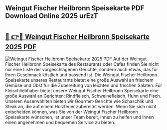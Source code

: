 ## Weingut Fischer Heilbronn Speisekarte PDF Download Online 2025 urEzT

# <h2><a href="http://gcd809.nevu.top/?p=Weingut+Fischer+Heilbronn+Speisekarte">🔗 👉🔴 Weingut Fischer Heilbronn Speisekarte 2025 PDF</a></h2>

[![Weingut Fischer Heilbronn Speisekarte 2025 PDF](https://i.imgur.com/dBaPXMq.png)](http://gcd809.nevu.top/?p=Weingut+Fischer+Heilbronn+Speisekarte)
Auf der Weingut Fischer Heilbronn Speisekarte des Restaurants oder Cafés finden Sie nicht nur eine Liste der vorgeschlagenen Gerichte, sondern auch etwas, das für Ihren Geschmack köstlich und passend ist. Die Weingut Fischer Heilbronn Speisekarte unseres Restaurants bietet eine große Auswahl an frischem Gemüse und Obst für die Zubereitung von leichten und frischen Salaten. Für Fleischliebhaber bietet unsere Weingut Fischer Heilbronn Speisekarte eine große Auswahl an Gerichten: Rindfleisch, Schweinefleisch, Huhn und Fisch. Unseren Auserwählten bieten wir Gourmet-Gerichte wie Schaschlik und Steak an, die auf einem Holzfeuer zubereitet werden. Wenn Sie sich nicht entscheiden können, was Sie von der Weingut Fischer Heilbronn Speisekarte wünschen, ist unser Team bereit, Ihnen zu helfen und Ihnen einen angenehmen und bequemen Service zu bieten.
